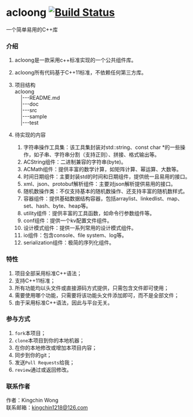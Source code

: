# acloong  [![Build Status](https://travis-ci.org/ACLoong/acloong.svg?branch=master)](https://travis-ci.org/ACLoong/acloong)  
一个简单易用的C++库

### 介绍

1. acloong是一款采用c++标准实现的一个公共组件库。

2. acloong所有代码基于C++11标准，不依赖任何第三方库。

3. 项目结构  
    acloong   
        |---README.md  
        |---doc  
        |---src        
        |---sample     
        |---test    

4. 待实现的内容
    1. 字符串操作工具集：该工具集封装对std::string、const char *的一些操作，如子串、字符串分割（支持正则）、拼接、格式输出等。
    2. ACString组件：二进制兼容的字符串(byte)。
    3. ACMath组件：提供丰富的数学计算，如矩阵计算、幂运算、大数等。
    4. 时间日期组件：主要封装std的时间和日期组件，提供统一且易用的接口。
    5. xml、json、protobuf解析组件：主要对json解析提供易用的接口。
    6. 随机数操作类：不仅支持基本的随机数操作、还支持丰富的随机数样式。
    7. 容器组件：提供基础数据结构容器，包括arraylist、linkedlist、map、set、hash、byte、heap等。
    8. utility组件：提供丰富的工具函数，如命令行参数组件等。
    9. conf组件：提供一个kv配置文件组件。
    10. 设计模式组件：提供一系列常用的设计模式组件。
    11. io组件：包含console、file system、log等。
    12. serialization组件：极简的序列化组件。

### 特性  

1. 项目全部采用标准C++语法；
2. 支持C++11标准；
3. 所有功能均以头文件或直接源码方式提供，只需包含文件即可使用；
4. 需要使用哪个功能，只需要将该功能头文件添加即可，而不是全部文件；
5. 由于采用标准C++语法，因此与平台无关。

###  参与方式  

1. `fork`本项目；
2. `clone`本项目到你的本地机器；
3. 在你的本地修改或增加本项目内容；
4. 同步到你的git；
5. 发送`Pull Requests`给我；
6. `review`通过或返回修改。


###  联系作者  

作者：Kingchin Wong  
联系邮箱：kingchin1218@126.com